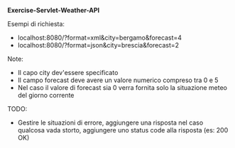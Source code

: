 

**Exercise-Servlet-Weather-API**

Esempi di richiesta:

 - localhost:8080/?format=xml&city=bergamo&forecast=4  
 - localhost:8080/?format=json&city=brescia&forecast=2
 
Note:
 
 - Il capo city dev'essere specificato
 - Il campo forecast deve avere un valore numerico compreso tra 0 e 5
 - Nel caso il valore di forecast sia 0 verra fornita solo la situazione meteo del giorno corrente
 
 TODO:
 
 - Gestire le situazioni di errore, aggiungere una risposta nel caso qualcosa vada storto, aggiungere uno status code alla risposta (es: 200 OK)

